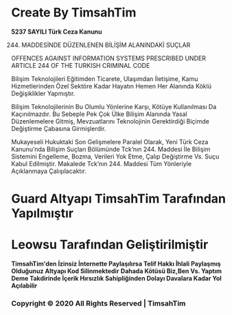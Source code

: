 #   Create By TimsahTim


**5237 SAYILI Türk Ceza Kanunu**

244. MADDESİNDE DÜZENLENEN
BİLİŞİM ALANINDAKİ SUÇLAR

OFFENCES AGAINST INFORMATION SYSTEMS PRESCRIBED
UNDER ARTICLE 244 OF THE TURKISH CRIMINAL CODE


Bilişim Teknolojileri Eğitimden Ticarete, Ulaşımdan İletişime, 
Kamu Hizmetlerinden Özel Sektöre Kadar Hayatın Hemen Her Alanında Köklü Değişiklikler Yapmıştır. 

Bilişim Teknolojilerinin Bu Olumlu Yönlerine Karşı, Kötüye Kullanılması Da Kaçınılmazdır. 
Bu Sebeple Pek Çok Ülke Bilişim Alanında Yasal Düzenlemelere Gitmiş, 
Mevzuatlarını Teknolojinin Gerektirdiği Biçimde Değiştirme Çabasına Girmişlerdir.

Mukayeseli Hukuktaki Son Gelişmelere Paralel Olarak, Yeni Türk
Ceza Kanunu’nda Bilişim Suçları Bölümünde Tck’nın 244. Maddesi İle
Bilişim Sistemini Engelleme, Bozma, Verileri Yok Etme, Çalıp Değiştirme Vs. Suçu Kabul Edilmiştir.
Makalede Tck’nın 244. Maddesi Tüm Yönleriyle Açıklanmaya Çalışılacaktır.


# Guard Altyapı TimsahTim Tarafından Yapılmıştır

# Leowsu Tarafından Geliştirilmiştir

**TimsahTim'den İzinsiz İnternette Paylaşılırsa Telif Hakkı İhlali Paylaşmış Olduğunuz Altyapı Kod Silinmektedir**
**Dahada Kötüsü Biz,Ben Vs. Yaptım Deme Takdirinde İçerik Hırsızlık Sahipliğinden Dolayı Davalara Kadar Yol Açılabilir**



### Copyright © 2020 All Rights Reserved | TimsahTim